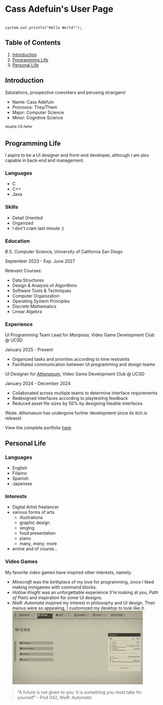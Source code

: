 # Cass Adefuin's User Page

```

system.out.println("Hello World!");

```
## Table of Contents
1. [Introduction](#introduction)
2. [Programming Life](#programming-life)
3. [Personal Life](#personal-life)

## Introduction
Salutations, prospective coworkers and perusing strangers!
- Name: Cass Adefuin
- Pronouns: They/Them
- Major: Computer Science
- Minor: Cognitive Science

<sup> double CS hehe </sup>

## Programming Life
I aspire to be a UI designer and front-end developer, although I am also capable in back-end and management.
### Languages
- C
- C++
- Java
### Skills
- Detail Oriented
- Organized
- I don't cram last minute :\)
### Education
B.S. Computer Science, University of California San Diego

September 2023 - Exp. June 2027

Relevant Courses:
- Data Structures
- Design & Analysis of Algorithms
- Software Tools & Techniques
- Computer Organization
- Operating System Principles
- Discrete Mathematics
- Linear Algebra
### Experience
UI Programming Team Lead for *Mariposa*, Video Game Development Club @ UCSD

January 2025 - Present

- Organized tasks and priorities according to time restraints 
- Facilitated communication between UI programming and design teams

UI Designer for *[Athenaeum](https://ethancreek.itch.io/athenaeum)*, Video Game Development Club @ UCSD

January 2024 - December 2024

- Collaborated across multiple teams to determine interface requirements
- Redesigned interfaces according to playtesting feedback
- Reduced asset file sizes by 50% by designing tileable interfaces

(Note: *Athenaeum* has undergone further development since its itch.io release)

View the complete portfolio [here](vgdc.md).

## Personal Life

### Languages
- English
- Filipino
- Spanish
- Japanese
### Interests
- Digital Artist freelancer
- various forms of arts
  - illustrations
  - graphic design
  - singing
  - food presentation
  - piano
  - many, *many,* more
- anime
and of course...

### Video Games
My favorite video games have inspired other interests, namely:
- *Minecraft* was the birthplace of my love for programming, since I liked making minigames with command blocks.
- *Hollow Knight* was an unforgettable experience (I'm looking at you, *Path of Pain*) and inspiration for some UI designs.
- *NieR: Automata* inspired my interest in philosophy and UI design. Their menus were so appealing, I customized my desktop to look like it.
<picture> ![NieR themed desktop](/images/nier-desktop-sample.gif) </picture>

> "A future is not given to you. It is something you must take for yourself"
> \- Pod 042, *NieR: Automata*
